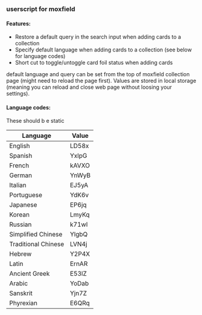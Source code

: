 ### userscript for moxfield

#### Features:

- Restore a default query in the search input when adding cards to a collection
- Specify default language when adding cards to a collection (see below for language codes)
- Short cut to toggle/untoggle card foil status when adding cards

default language and query can be set from the top of moxfield collection page (might need to reload the page first).
Values are stored in local storage (meaning you can reload and close web page without loosing your settings).

#### Language codes:

These should b e static

| Language            | Value  |
|---------------------|--------|
| English             | LD58x  |
| Spanish             | YxlpG  |
| French              | kAVXO  |
| German              | YnWyB  |
| Italian             | EJ5yA  |
| Portuguese          | YdK6v  |
| Japanese            | EP6jq  |
| Korean              | LmyKq  |
| Russian             | k71wl  |
| Simplified Chinese  | YlgbQ  |
| Traditional Chinese | LVN4j  |
| Hebrew              | Y2P4X  |
| Latin               | ErnAR  |
| Ancient Greek       | E53lZ  |
| Arabic              | YoDab  |
| Sanskrit            | Yjn7Z  |
| Phyrexian           | E6QRq  |